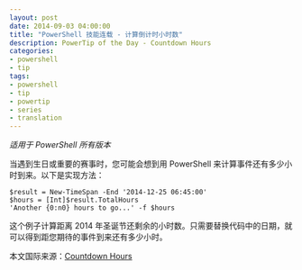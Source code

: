 ```yaml
---
layout: post
date: 2014-09-03 04:00:00
title: "PowerShell 技能连载 - 计算倒计时小时数"
description: PowerTip of the Day - Countdown Hours
categories:
- powershell
- tip
tags:
- powershell
- tip
- powertip
- series
- translation
---
```

_适用于 PowerShell 所有版本_

当遇到生日或重要的赛事时，您可能会想到用 PowerShell 来计算事件还有多少小时到来。以下是实现方法：

    $result = New-TimeSpan -End '2014-12-25 06:45:00'
    $hours = [Int]$result.TotalHours
    'Another {0:n0} hours to go...' -f $hours 

这个例子计算距离 2014 年圣诞节还剩余的小时数。只需要替换代码中的日期，就可以得到距您期待的事件到来还有多少小时。

<!--more-->
本文国际来源：[Countdown Hours](http://community.idera.com/powershell/powertips/b/tips/posts/countdown-hours)
